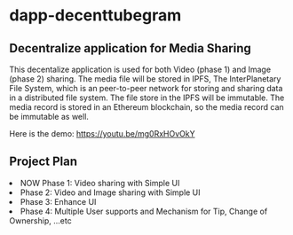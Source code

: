 # dapp-decenttubegram

## Decentralize application for Media Sharing 

This decentalize application is used for both Video (phase 1) and Image (phase 2) sharing. The media file will be stored in IPFS, The InterPlanetary File System, which is an peer-to-peer network for storing and sharing data in a distributed file system. The file store in the IPFS will be immutable. The media record is stored in an Ethereum blockchain, so the media record can be immutable as well.

Here is the demo: https://youtu.be/mg0RxHOvOkY

## Project Plan
<LI> NOW Phase 1: Video sharing with Simple UI
<LI> Phase 2: Video and Image sharing with Simple UI
<LI> Phase 3: Enhance UI
<LI> Phase 4: Multiple User supports and Mechanism for Tip, Change of Ownership, ...etc

